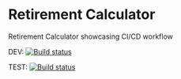 # Retirement Calculator
Retirement Calculator showcasing CI/CD workflow

DEV: [![Build status](https://build.appcenter.ms/v0.1/apps/64f93e60-54bc-4947-9188-11165526ac0d/branches/dev/badge)](https://appcenter.ms)

TEST: [![Build status](https://build.appcenter.ms/v0.1/apps/64f93e60-54bc-4947-9188-11165526ac0d/branches/test/badge)](https://appcenter.ms)
